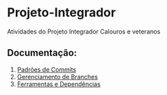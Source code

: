 # Projeto-Integrador
Atividades do Projeto Integrador Calouros e veteranos


## Documentação:

1. [Padrões de Commits](/docs/commit-pattern.md)
2. [Gerenciamento de Branches](/docs/branch-management.md)
3. [Ferramentas e Dependências](/docs/tools-and-dependencies.md)


